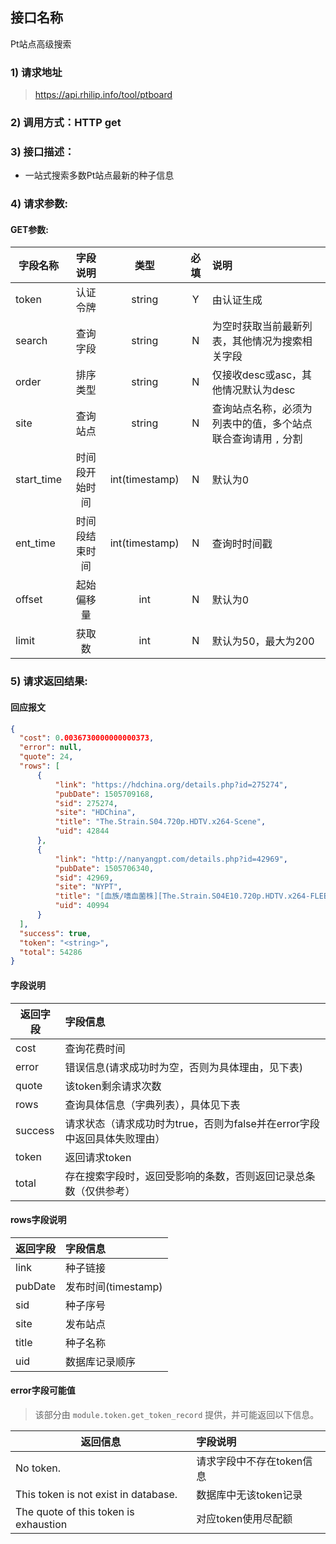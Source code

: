 
## 接口名称

Pt站点高级搜索

### 1) 请求地址

> https://api.rhilip.info/tool/ptboard

### 2) 调用方式：HTTP get

### 3) 接口描述：

* 一站式搜索多数Pt站点最新的种子信息

### 4) 请求参数:

#### GET参数:
|字段名称       |字段说明         |类型            |必填            |说明     |
| -------------|:--------------:|:--------------:|:--------------:|:------|
| token | 认证令牌 | string | Y | 由认证生成 |
| search | 查询字段 | string | N | 为空时获取当前最新列表，其他情况为搜索相关字段 |
| order | 排序类型 | string | N | 仅接收desc或asc，其他情况默认为desc |
| site | 查询站点 | string | N | 查询站点名称，必须为列表中的值，多个站点联合查询请用 `,` 分割 |
| start_time | 时间段开始时间 | int(timestamp) | N | 默认为0 |
| ent_time | 时间段结束时间 | int(timestamp) | N | 查询时时间戳 |
| offset | 起始偏移量 | int | N | 默认为0 |
| limit | 获取数 | int | N | 默认为50，最大为200 |

### 5) 请求返回结果:

#### 回应报文

```json
{
  "cost": 0.0036730000000000373,
  "error": null,  
  "quote": 24,            
  "rows": [              
      {
          "link": "https://hdchina.org/details.php?id=275274",
          "pubDate": 1505709168,                          
          "sid": 275274,                              
          "site": "HDChina",                                
          "title": "The.Strain.S04.720p.HDTV.x264-Scene",   
          "uid": 42844                                     
      },
      {
          "link": "http://nanyangpt.com/details.php?id=42969",
          "pubDate": 1505706340,
          "sid": 42969,
          "site": "NYPT",
          "title": "[血族/嗜血菌株][The.Strain.S04E10.720p.HDTV.x264-FLEET][S04E10]",
          "uid": 40994
      }
  ], 
  "success": true,   
  "token": "<string>",  
  "total": 54286    
}
```

#### 字段说明
| 返回字段 | 字段信息 |
|-------------|:--------------|
| cost | 查询花费时间 |
| error | 错误信息(请求成功时为空，否则为具体理由，见下表) |
| quote | 该token剩余请求次数 |
| rows | 查询具体信息（字典列表），具体见下表 |
| success | 请求状态（请求成功时为true，否则为false并在error字段中返回具体失败理由） |
| token | 返回请求token |
| total | 存在搜索字段时，返回受影响的条数，否则返回记录总条数（仅供参考） |

#### rows字段说明
| 返回字段 | 字段信息 |
|-------------|:--------------|
| link | 种子链接 |
| pubDate | 发布时间(timestamp) |
| sid | 种子序号 |
| site | 发布站点 |
| title | 种子名称 |
| uid | 数据库记录顺序 |

#### error字段可能值

 > 该部分由 `module.token.get_token_record` 提供，并可能返回以下信息。
 
| 返回信息 | 字段说明 |
|-------------|:--------------|
| No token. | 请求字段中不存在token信息 |
| This token is not exist in database. | 数据库中无该token记录 |
| The quote of this token is exhaustion | 对应token使用尽配额 |

